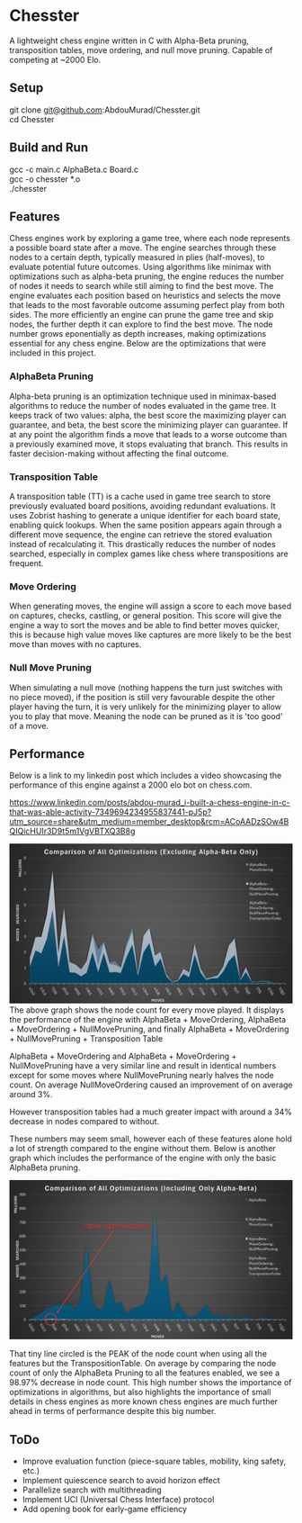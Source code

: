 # Chesster

A lightweight chess engine written in C with Alpha-Beta pruning, transposition tables, move ordering, and null move pruning. Capable of competing at ~2000 Elo.

## Setup
git clone git@github.com:AbdouMurad/Chesster.git  
cd Chesster
## Build and Run
gcc -c main.c AlphaBeta.c Board.c  
gcc -o chesster *.o  
./chesster  
## Features
Chess engines work by exploring a game tree, where each node represents a possible board state after a move. The engine searches through these nodes to a certain depth, typically measured in plies (half-moves), to evaluate potential future outcomes. Using algorithms like minimax with optimizations such as alpha-beta pruning, the engine reduces the number of nodes it needs to search while still aiming to find the best move. The engine evaluates each position based on heuristics and selects the move that leads to the most favorable outcome assuming perfect play from both sides. The more efficiently an engine can prune the game tree and skip nodes, the further depth it can explore to find the best move. The node number grows eponentially as depth increases, making optimizations essential for any chess engine. Below are the optimizations that were included in this project. 

### AlphaBeta Pruning
Alpha-beta pruning is an optimization technique used in minimax-based algorithms to reduce the number of nodes evaluated in the game tree. It keeps track of two values: alpha, the best score the maximizing player can guarantee, and beta, the best score the minimizing player can guarantee. If at any point the algorithm finds a move that leads to a worse outcome than a previously examined move, it stops evaluating that branch. This results in faster decision-making without affecting the final outcome.

### Transposition Table
A transposition table (TT) is a cache used in game tree search to store previously evaluated board positions, avoiding redundant evaluations. It uses Zobrist hashing to generate a unique identifier for each board state, enabling quick lookups. When the same position appears again through a different move sequence, the engine can retrieve the stored evaluation instead of recalculating it. This drastically reduces the number of nodes searched, especially in complex games like chess where transpositions are frequent.

### Move Ordering
When generating moves, the engine will assign a score to each move based on captures, checks, castling, or general position. This score will give the engine a way to sort the moves and be able to find better moves quicker, this is because high value moves like captures are more likely to be the best move than moves with no captures. 

### Null Move Pruning
When simulating a null move (nothing happens the turn just switches with no piece moved), if the position is still very favourable despite the other player having the turn, it is very unlikely for the minimizing player to allow you to play that move. Meaning the node can be pruned as it is 'too good' of a move.

## Performance
Below is a link to my linkedin post which includes a video showcasing the performance of this engine against a 2000 elo bot on chess.com. 

https://www.linkedin.com/posts/abdou-murad_i-built-a-chess-engine-in-c-that-was-able-activity-7349694234955837441-pJ5p?utm_source=share&utm_medium=member_desktop&rcm=ACoAADzSOw4BQIQicHUIr3D9t5m1VgVBTXQ3B8g

![Performance Graph](images/Graph(1).png)
The above graph shows the node count for every move played. It displays the performance of the engine with AlphaBeta + MoveOrdering, AlphaBeta + MoveOrdering + NullMovePruning, and finally AlphaBeta + MoveOrdering + NullMovePruning + Transposition Table

AlphaBeta + MoveOrdering and AlphaBeta + MoveOrdering + NullMovePruning have a very similar line and result in identical numbers except for some moves where NullMovePruning nearly halves the node count. On average NullMoveOrdering caused an improvement of on average around 3%. 

However transposition tables had a much greater impact with around a 34% decrease in nodes compared to without. 

These numbers may seem small, however each of these features alone hold a lot of strength compared to the engine without them. Below is another graph which includes the performance of the engine with only the basic AlphaBeta pruning.

![Performance Graph](images/Graph.png)

That tiny line circled is the PEAK of the node count when using all the features but the TranspositionTable. On average by comparing the node count of only the AlphaBeta Pruning to all the features enabled, we see a 98.97% decrease in node count. This high number shows the importance of optimizations in algorithms, but also highlights the importance of small details in chess engines as more known chess engines are much further ahead in terms of performance despite this big number. 

## ToDo

 - Improve evaluation function (piece-square tables, mobility, king safety, etc.)
 - Implement quiescence search to avoid horizon effect
 - Parallelize search with multithreading
 - Implement UCI (Universal Chess Interface) protocol
 - Add opening book for early-game efficiency
